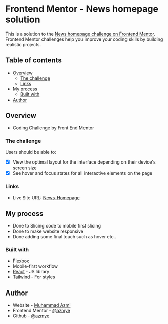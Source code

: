 # Frontend Mentor - News homepage solution

This is a solution to the [News homepage challenge on Frontend Mentor](https://www.frontendmentor.io/challenges/news-homepage-H6SWTa1MFl). Frontend Mentor challenges help you improve your coding skills by building realistic projects.

## Table of contents

- [Overview](#overview)
  - [The challenge](#the-challenge)
  - [Links](#links)
- [My process](#my-process)
  - [Built with](#built-with)
- [Author](#author)

## Overview

- Coding Challenge by Front End Mentor

### The challenge

Users should be able to:

- [x] View the optimal layout for the interface depending on their device's screen size
- [x] See hover and focus states for all interactive elements on the page

### Links

- Live Site URL: [News-Homepage](https://news-homepage-fem.vercel.app/)

## My process

- Done to Slicing code to mobile first slicing
- Done to make website responsive
- Done adding some final touch such as hover etc..

### Built with

- Flexbox
- Mobile-first workflow
- [React](https://reactjs.org/) - JS library
- [Tailwind](https://tailwindcss.com/) - For styles

## Author

- Website - [Muhammad Azmi](https://azmye-portfolio.vercel.app/)
- Frontend Mentor - [@azmye](https://www.frontendmentor.io/profile/Azmye)
- Github - [@azmye](https://github.com/Azmye)

